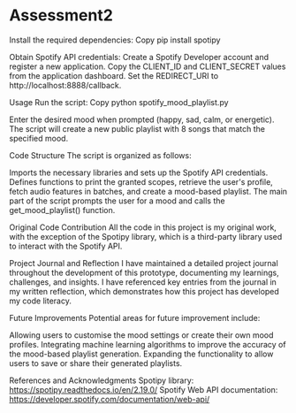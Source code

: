# Assessment2

Install the required dependencies:
Copy
pip install spotipy



Obtain Spotify API credentials:
Create a Spotify Developer account and register a new application.
Copy the CLIENT_ID and CLIENT_SECRET values from the application dashboard.
Set the REDIRECT_URI to http://localhost:8888/callback.


Usage
Run the script:
Copy
python spotify_mood_playlist.py


Enter the desired mood when prompted (happy, sad, calm, or energetic).
The script will create a new public playlist with 8 songs that match the specified mood.


Code Structure
The script is organized as follows:

Imports the necessary libraries and sets up the Spotify API credentials.
Defines functions to print the granted scopes, retrieve the user's profile, fetch audio features in batches, and create a mood-based playlist.
The main part of the script prompts the user for a mood and calls the get_mood_playlist() function.


Original Code Contribution
All the code in this project is my original work, with the exception of the Spotipy library, which is a third-party library used to interact with the Spotify API.

Project Journal and Reflection
I have maintained a detailed project journal throughout the development of this prototype, documenting my learnings, challenges, and insights. I have referenced key entries from the journal in my written reflection, which demonstrates how this project has developed my code literacy.

Future Improvements
Potential areas for future improvement include:

Allowing users to customise the mood settings or create their own mood profiles.
Integrating machine learning algorithms to improve the accuracy of the mood-based playlist generation.
Expanding the functionality to allow users to save or share their generated playlists.


References and Acknowledgments
Spotipy library: https://spotipy.readthedocs.io/en/2.19.0/
Spotify Web API documentation: https://developer.spotify.com/documentation/web-api/
